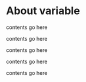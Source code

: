 # About variable

contents go here

contents go here

contents go here

contents go here

contents go here